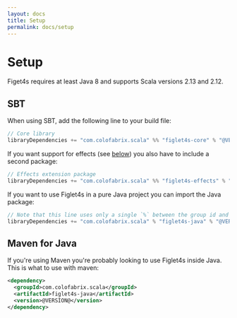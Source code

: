 ```yaml
---
layout: docs
title: Setup
permalink: docs/setup
---
```

# Setup

Figet4s requires at least Java 8 and supports Scala versions 2.13 and 2.12.

## SBT

When using SBT, add the following line to your build file:

```scala
// Core library
libraryDependencies += "com.colofabrix.scala" %% "figlet4s-core" % "@VERSION@"
```

If you want support for effects (see [below](advanced.md#using-effects)) you also have to include a
second package:

```scala
// Effects extension package
libraryDependencies += "com.colofabrix.scala" %% "figlet4s-effects" % "@VERSION@"
```

If you want to use Figlet4s in a pure Java project you can import the Java package:

```scala
// Note that this line uses only a single `%` between the group id and the artifact id.
libraryDependencies += "com.colofabrix.scala" % "figlet4s-java" % "@VERSION@"
```

## Maven for Java

If you're using Maven you're probably looking to use Figlet4s inside Java. This is what to use with
maven:

```xml
<dependency>
  <groupId>com.colofabrix.scala</groupId>
  <artifactId>figlet4s-java</artifactId>
  <version>@VERSION@</version>
</dependency>
```

